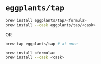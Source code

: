 # `eggplants/tap`

```sh
brew install eggplants/tap/<formula>
brew install --cask eggplants/tap/<cask>
```

OR

```sh
brew tap eggplants/tap # at once

brew install <formula>
brew install --cask <cask>
```
